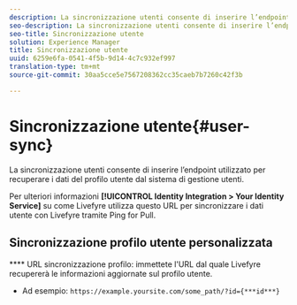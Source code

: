 ```yaml
---
description: La sincronizzazione utenti consente di inserire l’endpoint utilizzato per recuperare i dati del profilo utente dal sistema di gestione utenti.
seo-description: La sincronizzazione utenti consente di inserire l’endpoint utilizzato per recuperare i dati del profilo utente dal sistema di gestione utenti.
seo-title: Sincronizzazione utente
solution: Experience Manager
title: Sincronizzazione utente
uuid: 6259e6fa-0541-4f5b-9d14-4c7c932ef997
translation-type: tm+mt
source-git-commit: 30aa5cce5e7567208362cc35caeb7b7260c42f3b

---
```



# Sincronizzazione utente{#user-sync}

La sincronizzazione utenti consente di inserire l’endpoint utilizzato per recuperare i dati del profilo utente dal sistema di gestione utenti.

Per ulteriori informazioni **[!UICONTROL Identity Integration > Your Identity Service]** su come Livefyre utilizza questo URL per sincronizzare i dati utente con Livefyre tramite Ping for Pull.

## Sincronizzazione profilo utente personalizzata

**** URL sincronizzazione profilo: immettete l'URL dal quale Livefyre recupererà le informazioni aggiornate sul profilo utente.
* Ad esempio: `https://example.yoursite.com/some_path/?id={***id***}`

